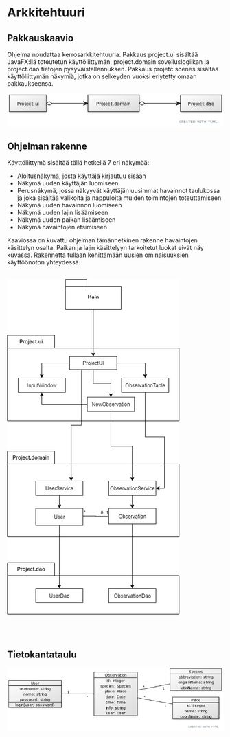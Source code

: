 # Arkkitehtuuri


## Pakkauskaavio

Ohjelma noudattaa kerrosarkkitehtuuria. Pakkaus project.ui sisältää JavaFX:llä toteutetun käyttöliittymän, project.domain sovelluslogiikan ja project.dao tietojen pysyväistallennuksen. Pakkaus projetc.scenes sisältää käyttöliittymän näkymiä, jotka on selkeyden vuoksi eriytetty omaan pakkaukseensa.


![Pakkauskaavio](https://github.com/juliapalorinne/ot-harjoitustyo/blob/main/Project/documentation/kuvat/pakkauskaavio.jpg)

## Ohjelman rakenne

Käyttöliittymä sisältää tällä hetkellä 7 eri näkymää:
- Aloitusnäkymä, josta käyttäjä kirjautuu sisään
- Näkymä uuden käyttäjän luomiseen
- Perusnäkymä, jossa näkyyvät käyttäjän uusimmat havainnot taulukossa ja joka sisältää valikoita ja nappuloita muiden toimintojen toteuttamiseen
- Näkymä uuden havainnon luomiseen
- Näkymä uuden lajin lisäämiseen
- Näkymä uuden paikan lisäämiseen
- Näkymä havaintojen etsimiseen

Kaaviossa on kuvattu ohjelman tämänhetkinen rakenne havaintojen käsittelyn osalta. Paikan ja lajin käsittelyyn tarkoitetut luokat eivät näy kuvassa. Rakennetta tullaan kehittämään uusien ominaisuuksien käyttöönoton yhteydessä.
<br/><br/>

![Ohjelman rakenne](https://github.com/juliapalorinne/ot-harjoitustyo/blob/main/Project/documentation/kuvat/rakenne.jpg)

<br/><br/>

## Tietokantataulu
![Tietokantataulut](https://github.com/juliapalorinne/ot-harjoitustyo/blob/main/Project/documentation/kuvat/tietokantataulut.jpg)

